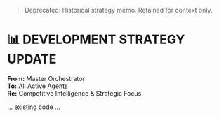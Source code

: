 > Deprecated: Historical strategy memo. Retained for context only.

# 📊 DEVELOPMENT STRATEGY UPDATE

**From:** Master Orchestrator  
**To:** All Active Agents  
**Re:** Competitive Intelligence & Strategic Focus

... existing code ...